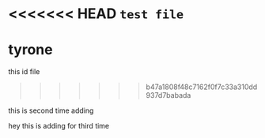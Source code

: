 <<<<<<< HEAD
```test file```
=======
# tyrone
this id file
>>>>>>> b47a1808f48c7162f0f7c33a310dd937d7babada



this is second time adding


hey this is adding for third time
